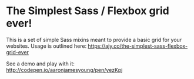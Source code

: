 # The Simplest Sass / Flexbox grid ever!

This is a set of simple Sass mixins meant to provide a basic grid for your websites. Usage is
outlined here: <https://ajy.co/the-simplest-sass-flexbox-grid-ever>

See a demo and play with it: <http://codepen.io/aaronjamesyoung/pen/yezKpj>
